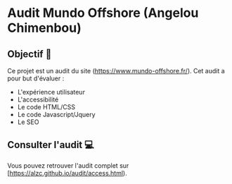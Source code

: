 # Audit Mundo Offshore (Angelou Chimenbou)
## Objectif 🎯
Ce projet est un audit du site (https://www.mundo-offshore.fr/). Cet audit a pour but d'évaluer :
- L'expérience utilisateur
- L'accessibilité
- Le code HTML/CSS
- Le code Javascript/Jquery
- Le SEO
## Consulter l'audit 💻
Vous pouvez retrouver l'audit complet sur [https://alzc.github.io/audit/access.html).
